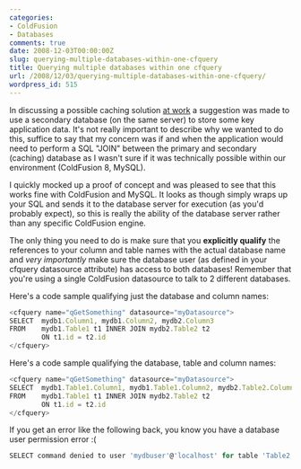 ```yaml
---
categories:
- ColdFusion
- Databases
comments: true
date: 2008-12-03T00:00:00Z
slug: querying-multiple-databases-within-one-cfquery
title: Querying multiple databases within one cfquery
url: /2008/12/03/querying-multiple-databases-within-one-cfquery/
wordpress_id: 515
---
```


In discussing a possible caching solution [at work](http://www.lynchconsulting.com.au/) a suggestion was made to use a secondary database (on the same server) to store some key application data. It's not really important to describe why we wanted to do this, suffice to say that my concern was if and when the application would need to perform a SQL "JOIN" between the primary and secondary (caching) database as I wasn't sure if it was technically possible within our environment (ColdFusion 8, MySQL).

I quickly mocked up a proof of concept and was pleased to see that this works fine with ColdFusion and MySQL. It looks as though <cfquery> simply wraps up your SQL and sends it to the database server for execution (as you'd probably expect), so this is really the ability of the database server rather than any specific ColdFusion engine.

The only thing you need to do is make sure that you **explicitly qualify** the references to your column and table names with the actual database name and _very importantly_ make sure the database user (as defined in your cfquery datasource attribute) has access to both databases! Remember that you're using a single ColdFusion datasource to talk to 2 different databases.

Here's a code sample qualifying just the database and column names:

``` javascript
<cfquery name="qGetSomething" datasource="myDatasource">
SELECT	mydb1.Column1, mydb1.Column2, mydb2.Column3
FROM	mydb1.Table1 t1 INNER JOIN mydb2.Table2 t2
		ON t1.id = t2.id
</cfquery>
```

Here's a code sample qualifying the database, table and column names:

``` javascript
<cfquery name="qGetSomething" datasource="myDatasource">
SELECT	mydb1.Table1.Column1, mydb1.Table1.Column2, mydb2.Table2.Column3
FROM	mydb1.Table1 t1 INNER JOIN mydb2.Table2 t2
		ON t1.id = t2.id
</cfquery>
```

If you get an error like the following back, you know you have a database user permission error :(

``` javascript
SELECT command denied to user 'mydbuser'@'localhost' for table 'Table2'
```
